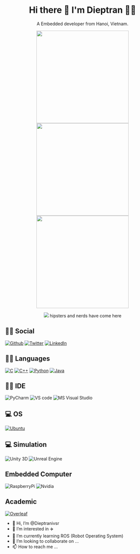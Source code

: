 <h1 align='center'>
  Hi there 👋 I'm Dieptran 👨‍💻
</h1>

<p align='center'>
  A Embedded developer from Hanoi, Vietnam.
</p>

<p align='center'>
  <a href="#"><img src="https://github-readme-stats.vercel.app/api/top-langs/?username=Dieptranivsr&show_icons=true&count_private=true&theme=dark" width="300"></a>
  <a href="#"><img src="https://github-readme-stats.vercel.app/api?username=Dieptranivsr&show_icons=true&count_private=true&theme=dark" width="300"></a> 
  <a href="#"><img src="https://github-readme-streak-stats.herokuapp.com/?user=Dieptranivsr&show_icons=true&count_private=true&theme=dark" width="300"></a>
</p>

<p align='center'>
  <a href="#"><img src="https://badges.pufler.dev/visits/Dieptranivsr/Dieptranivsr"></a> hipsters and nerds have come here 
</p>

<div id="top"></div>
<!--
*** Thanks for checking out the Best-README-Template. If you have a suggestion
*** that would make this better, please fork the repo and create a pull request
*** or simply open an issue with the tag "enhancement".
*** Don't forget to give the project a star!
*** Thanks again! Now go create something AMAZING! :D
-->



<!-- PROJECT SHIELDS -->
<!--
*** I'm using markdown "reference style" links for readability.
*** Reference links are enclosed in brackets [ ] instead of parentheses ( ).
*** See the bottom of this document for the declaration of the reference variables
*** for contributors-url, forks-url, etc. This is an optional, concise syntax you may use.
*** https://www.markdownguide.org/basic-syntax/#reference-style-links
-->
## 👨👩 Social 
[![Github][github-shield]][github-url]
[![Twitter][twitter-shield]][twitter-url]
[![LinkedIn][linkedin-shield]][linkedin-url]
<!-- [![wordpress][wordpress-shield]][wordpress-url] -->
<!-- https://img.shields.io/badge/Wordpress-21759B?style=for-the-badge&logo=wordpress&logoColor=white -->

## 👩‍💻 Languages 
[![C][c-shield]][c-url]
[![C++][c++-shield]][c++-url]
[![Python][python-shield]][python-url]
[![Java][java-shield]][java-url]

## 👩‍💻 IDE 
![PyCharm](https://img.shields.io/badge/PyCharm-000000.svg?&style=for-the-badge&logo=PyCharm&logoColor=green)
![VS code](https://img.shields.io/badge/VSCode-0078D4?style=for-the-badge&logo=visual%20studio%20code&logoColor=white)
![MS Visual Studio](https://img.shields.io/badge/Visual_Studio-5C2D91?style=for-the-badge&logo=visual%20studio&logoColor=white)

## 💻 OS 
[![Ubuntu][Ubuntu-shield]][Ubuntu-url]

## 💻 Simulation
![Unity 3D](https://img.shields.io/badge/Unity-100000?style=for-the-badge&logo=unity&logoColor=white)
![Unreal Engine](https://img.shields.io/badge/-Unreal%20Engine-313131?style=for-the-badge&logo=unreal-engine&logoColor=white)

## Embedded Computer
![RaspberryPi](https://img.shields.io/badge/-RaspberryPi-purple?style=flat-square&logo=Raspberry)
![Nvidia](https://img.shields.io/badge/-Nvidia_Jetson-green?style=flat-square&logo=Nvidia)

## Academic
[![Overleaf][Overleaf-shield]][Overleaf-url]


- 👋 Hi, I’m @Dieptranivsr
- 👀 I’m interested in :airplane: 
- 🌱 I’m currently learning ROS (Robot Operating System)
- 💞️ I’m looking to collaborate on ...
- 📫 How to reach me ...

<!---
Dieptranivsr/Dieptranivsr is a ✨ special ✨ repository because its `README.md` (this file) appears on your GitHub profile.
You can click the Preview link to take a look at your changes.
--->



<!-- MARKDOWN LINKS & IMAGES -->
<!-- https://www.markdownguide.org/basic-syntax/#reference-style-links -->
[github-shield]: https://img.shields.io/badge/GitHub-100000?style=for-the-badge&logo=github&logoColor=white
[github-url]: https://github.com/Dieptranivsr
[twitter-shield]: https://img.shields.io/badge/Twitter-1DA1F2?style=for-the-badge&logo=twitter&logoColor=white
[twitter-url]: https://twitter.com/DiepTra38267774
[linkedin-shield]: https://img.shields.io/badge/-LinkedIn-black.svg?style=for-the-badge&logo=linkedin&colorB=555
[linkedin-url]: https://www.linkedin.com/in/tu%E1%BA%A5n-%C4%91i%E1%BB%87p-tr%E1%BA%A7n-99b96616b/

[c-shield]: https://img.shields.io/badge/C-00599C?style=for-the-badge&logo=c&logoColor=white
[c-url]: https://en.wikipedia.org/wiki/C_(programming_language)
[c++-shield]: https://img.shields.io/badge/C%2B%2B-00599C?style=for-the-badge&logo=c%2B%2B&logoColor=white
[c++-url]: https://en.wikipedia.org/wiki/C%2B%2B
[python-shield]: https://img.shields.io/badge/Python-3776AB?style=for-the-badge&logo=python&logoColor=white
[python-url]: https://www.python.org/
[java-shield]: https://img.shields.io/badge/Java-ED8B00?style=for-the-badge&logo=java&logoColor=white
[java-url]: https://www.java.com/en/

[Ubuntu-shield]: https://img.shields.io/badge/Ubuntu-E95420?style=for-the-badge&logo=ubuntu&logoColor=white
[Ubuntu-url]:https://ubuntu.com/

[Overleaf-shield]: https://img.shields.io/badge/Overleaf-47A141?style=for-the-badge&logo=Overleaf&logoColor=white
[Overleaf-url]: https://www.overleaf.com/
